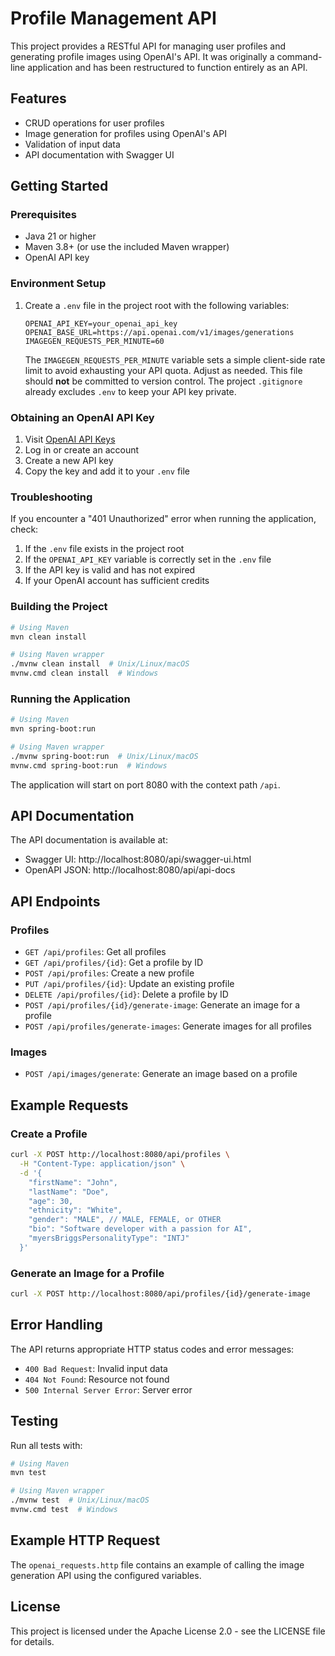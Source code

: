 # Profile Management API

This project provides a RESTful API for managing user profiles and generating profile images using OpenAI's API. It was originally a command-line application and has been restructured to function entirely as an API.

## Features

- CRUD operations for user profiles
- Image generation for profiles using OpenAI's API
- Validation of input data
- API documentation with Swagger UI

## Getting Started

### Prerequisites

- Java 21 or higher
- Maven 3.8+ (or use the included Maven wrapper)
- OpenAI API key

### Environment Setup

1. Create a `.env` file in the project root with the following variables:
   ```
   OPENAI_API_KEY=your_openai_api_key
   OPENAI_BASE_URL=https://api.openai.com/v1/images/generations
   IMAGEGEN_REQUESTS_PER_MINUTE=60
   ```
   The `IMAGEGEN_REQUESTS_PER_MINUTE` variable sets a simple client-side
   rate limit to avoid exhausting your API quota. Adjust as needed.
   This file should **not** be committed to version control. The project
   `.gitignore` already excludes `.env` to keep your API key private.

### Obtaining an OpenAI API Key

1. Visit [OpenAI API Keys](https://platform.openai.com/api-keys)
2. Log in or create an account
3. Create a new API key
4. Copy the key and add it to your `.env` file

### Troubleshooting

If you encounter a "401 Unauthorized" error when running the application, check:

1. If the `.env` file exists in the project root
2. If the `OPENAI_API_KEY` variable is correctly set in the `.env` file
3. If the API key is valid and has not expired
4. If your OpenAI account has sufficient credits

### Building the Project

```bash
# Using Maven
mvn clean install

# Using Maven wrapper
./mvnw clean install  # Unix/Linux/macOS
mvnw.cmd clean install  # Windows
```

### Running the Application

```bash
# Using Maven
mvn spring-boot:run

# Using Maven wrapper
./mvnw spring-boot:run  # Unix/Linux/macOS
mvnw.cmd spring-boot:run  # Windows
```

The application will start on port 8080 with the context path `/api`.

## API Documentation

The API documentation is available at:
- Swagger UI: http://localhost:8080/api/swagger-ui.html
- OpenAPI JSON: http://localhost:8080/api/api-docs

## API Endpoints

### Profiles

- `GET /api/profiles`: Get all profiles
- `GET /api/profiles/{id}`: Get a profile by ID
- `POST /api/profiles`: Create a new profile
- `PUT /api/profiles/{id}`: Update an existing profile
- `DELETE /api/profiles/{id}`: Delete a profile by ID
- `POST /api/profiles/{id}/generate-image`: Generate an image for a profile
- `POST /api/profiles/generate-images`: Generate images for all profiles

### Images

- `POST /api/images/generate`: Generate an image based on a profile

## Example Requests

### Create a Profile

```bash
curl -X POST http://localhost:8080/api/profiles \
  -H "Content-Type: application/json" \
  -d '{
    "firstName": "John",
    "lastName": "Doe",
    "age": 30,
    "ethnicity": "White",
    "gender": "MALE", // MALE, FEMALE, or OTHER
    "bio": "Software developer with a passion for AI",
    "myersBriggsPersonalityType": "INTJ"
  }'
```

### Generate an Image for a Profile

```bash
curl -X POST http://localhost:8080/api/profiles/{id}/generate-image
```

## Error Handling

The API returns appropriate HTTP status codes and error messages:

- `400 Bad Request`: Invalid input data
- `404 Not Found`: Resource not found
- `500 Internal Server Error`: Server error

## Testing

Run all tests with:

```bash
# Using Maven
mvn test

# Using Maven wrapper
./mvnw test  # Unix/Linux/macOS
mvnw.cmd test  # Windows
```

## Example HTTP Request

The `openai_requests.http` file contains an example of calling the image generation API using the configured variables.

## License

This project is licensed under the Apache License 2.0 - see the LICENSE file for details.
